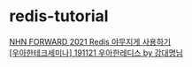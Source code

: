 # redis-tutorial

[NHN FORWARD 2021 Redis 야무지게 사용하기](https://youtu.be/92NizoBL4uA)  
[[우아한테크세미나] 191121 우아한레디스 by 강대명님](https://youtu.be/mPB2CZiAkKM)
